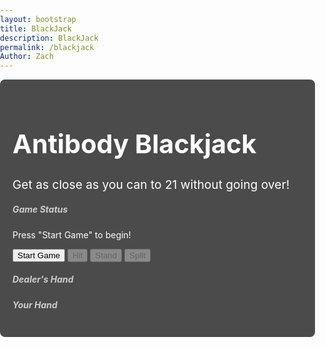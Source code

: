 ```yaml
---
layout: bootstrap
title: BlackJack
description: BlackJack
permalink: /blackjack
Author: Zach
---
```


<style>
  body {
    background-image: url('{{site.baseurl}}/images/blackjacklayout.png'); 
    background-size: cover;
    background-repeat: no-repeat;
    background-position: center;
    color: #ffffff;
    font-family: 'Inter', sans-serif;
    margin: 0;
    padding: 0;
  }

  .container {
    position: relative;
    z-index: 1; 
    background-color: rgba(0, 0, 0, 0.7); 
    border-radius: 8px;
    padding: 20px;
  }

  h1.text-center {
    color: #ffffff; 
    font-size: 2.5875rem; /* Increased to 115% of the current size */
  }

  .description {
    font-size: 1.2rem; /* Keep the same size */
    color: #ffffff;
  }

  .card-title {
    color: #cccccc; 
  }
</style>

<div class="container mt-5">
  <h1 class="text-center">Antibody Blackjack</h1>
  <p class="text-center description">Get as close as you can to 21 without going over!</p>
  <div class="row justify-content-center mt-4">
    <div class="col-md-6">
      <div class="card">  
        <div class="card-body">
          <h5 class="card-title">Game Status</h5>
          <p id="game-status" class="card-text">Press "Start Game" to begin!</p>
          <div class="d-flex justify-content-between">
            <button id="start-game" class="btn btn-primary">Start Game</button>
            <button id="hit" class="btn btn-success" disabled>Hit</button>
            <button id="stand" class="btn btn-warning" disabled>Stand</button>
            <button id="split" class="btn btn-secondary" disabled>Split</button>
          </div>
        </div>
      </div>
    </div>
  </div>
  <div class="row justify-content-center mt-4">
    <div class="col-md-6">
      <div class="card">
        <div class="card-body">
          <h5 class="card-title">Dealer's Hand</h5>
          <div id="dealer-hand" class="d-flex flex-wrap justify-content-center"></div>
          <h5 class="card-title mt-4">Your Hand</h5>
          <div id="player-hand" class="d-flex flex-wrap justify-content-center"></div>
        </div>
      </div>
    </div>
  </div>
</div>

<script type="module">
  import { pythonURI, fetchOptions } from '{{ site.baseurl }}/assets/js/api/config.js';

  function showPopup(message) {
    const popup = document.createElement("div");
    popup.textContent = message;
    popup.style.position = "fixed";
    popup.style.top = "50%";
    popup.style.left = "50%";
    popup.style.transform = "translate(-50%, -50%)";
    popup.style.backgroundColor = "rgba(0, 0, 0, 0.8)";
    popup.style.color = "white";
    popup.style.padding = "20px";
    popup.style.borderRadius = "8px";
    popup.style.zIndex = "1000";
    popup.style.textAlign = "center";
    popup.style.fontSize = "18px";

    document.body.appendChild(popup);

    setTimeout(() => {
      document.body.removeChild(popup);
    }, 3000); 
  }

  async function updatePoints(points) {
    try {
      const response = await fetch(`${pythonURI}/api/points`, {
        ...fetchOptions,
        method: 'POST',
        body: JSON.stringify({ points })
      });

      const data = await response.json();
      console.log('Response:', response); 
      console.log('Response Data:', data); 

      if (response.ok) {
        console.log('Points updated successfully:', data.total_points);
        showPopup("You gained 50 points!"); 
      } else {
        console.error('Failed to update points:', data.message);
      }
    } catch (error) {
      console.error('Error updating points:', error);
    }
  }

  const startGameButton = document.getElementById("start-game");
  const hitButton = document.getElementById("hit");
  const standButton = document.getElementById("stand");
  const splitButton = document.getElementById("split");
  const gameStatus = document.getElementById("game-status");
  const playerHand = document.getElementById("player-hand");
  const dealerHand = document.getElementById("dealer-hand");

  let deck = [];
  let playerCards = [];
  let dealerCards = [];
  let playerHand1 = [];
  let playerHand2 = [];
  let isPlayingFirstHand = true;

  function createDeck() {
    const antibodies = [
      { name: "IgG", value: 11, description: "IgG: Most abundant, long-term immunity." },
      { name: "IgA", value: 2, description: "IgA: Protects mucosal surfaces." },
      { name: "IgM", value: 3, description: "IgM: First responder, complement activator." },
      { name: "IgE", value: 4, description: "IgE: Allergies and parasite defense." },
      { name: "IgD", value: 5, description: "IgD: B cell activation role." },
      { name: "IgG1", value: 6, description: "IgG1: Effective against viruses/bacteria." },
      { name: "IgG2", value: 7, description: "IgG2: Carbohydrate antigen defense." },
      { name: "IgG3", value: 8, description: "IgG3: Strong complement activator." },
      { name: "IgG4", value: 9, description: "IgG4: Regulates immune responses." },
      { name: "IgA1", value: 10, description: "IgA1: Blood-based infection defense." },
      { name: "IgA2", value: 10, description: "IgA2: Mucosal secretion protection." },
      { name: "Secretory IgM", value: 10, description: "Secretory IgM: Mucosal immunity role." },
      { name: "IgY", value: 10, description: "IgY: Bird/reptile antibody, IgG-like." }
    ];

    const suits = ["♥", "♦", "♣", "♠"];
    const ranks = ["A", "2", "3", "4", "5", "6", "7", "8", "9", "10", "J", "Q", "K"];

    deck = [];
    antibodies.forEach((antibody, index) => {
      suits.forEach((suit) => {
        deck.push({
          name: antibody.name,
          value: antibody.value,
          rank: ranks[index],
          suit: suit,
          description: antibody.description
        });
      });
    });

    deck.sort(() => Math.random() - 0.5); 
  }

  function calculateScore(cards) {
    let score = 0;
    let iggCount = 0;

    for (const card of cards) {
      score += card.value;
      if (card.name === "IgG") {
        iggCount++;
      }
    }

    while (score > 21 && iggCount > 0) {
      score -= 10; 
      iggCount--;
    }

    return score;
  }

  function createCardElement(card) {
    const cardElement = document.createElement("div");
    cardElement.style.width = "160px";
    cardElement.style.height = "240px";
    cardElement.className = "card m-2";
    cardElement.style.border = "1px solid black";
    cardElement.style.borderRadius = "8px";
    cardElement.style.backgroundColor = "white";
    cardElement.style.position = "relative";
    cardElement.style.display = "flex";
    cardElement.style.flexDirection = "column";
    cardElement.style.justifyContent = "space-between";
    cardElement.style.padding = "5px";
    cardElement.style.color = "black";
    cardElement.style.cursor = "pointer"; 

    const frontFace = document.createElement("div");
    frontFace.style.width = "100%";
    frontFace.style.height = "100%";
    frontFace.style.position = "absolute";
    frontFace.style.backfaceVisibility = "hidden";
    frontFace.style.transform = "rotateY(0deg)";
    frontFace.style.display = "flex";
    frontFace.style.flexDirection = "column";
    frontFace.style.justifyContent = "space-between";

    const imageElement = document.createElement("img");
    imageElement.src = `{{site.baseurl}}/images/${card.name.replace(/\s+/g, '')}.png`;
    imageElement.alt = card.name;
    imageElement.style.width = "100%";
    imageElement.style.height = "100%";
    imageElement.style.borderRadius = "8px";
    frontFace.appendChild(imageElement);

    const suitColor = (card.suit === "♥" || card.suit === "♦") ? "red" : "black";

    const topLeft = document.createElement("div");
    topLeft.style.position = "absolute";
    topLeft.style.top = "5px";
    topLeft.style.left = "5px";
    topLeft.style.fontSize = "18px";
    topLeft.style.fontWeight = "bold";
    topLeft.style.color = suitColor;
    topLeft.textContent = `${card.rank} ${card.suit}`;
    frontFace.appendChild(topLeft);

    const topRight = document.createElement("div");
    topRight.style.position = "absolute";
    topRight.style.top = "5px";
    topRight.style.right = "5px";
    topRight.style.fontSize = "16px";
    topRight.style.fontWeight = "bold";
    topRight.textContent = card.name;
    frontFace.appendChild(topRight);

    const backFace = document.createElement("div");
    backFace.style.width = "100%";
    backFace.style.height = "100%";
    backFace.style.position = "absolute";
    backFace.style.backfaceVisibility = "hidden";
    backFace.style.transform = "rotateY(180deg)";
    backFace.style.display = "flex";
    backFace.style.alignItems = "center";
    backFace.style.justifyContent = "center";
    backFace.style.backgroundColor = "white";
    backFace.style.borderRadius = "8px";
    backFace.style.padding = "10px";
    backFace.style.textAlign = "center";
    backFace.style.color = "black";
    backFace.textContent = card.description;

    cardElement.appendChild(frontFace);
    cardElement.appendChild(backFace);

    cardElement.style.transformStyle = "preserve-3d";
    cardElement.style.transition = "transform 0.6s";

    cardElement.addEventListener("click", () => {
      if (cardElement.style.transform === "rotateY(180deg)") {
        cardElement.style.transform = "rotateY(0deg)";
      } else {
        cardElement.style.transform = "rotateY(180deg)";
      }
    });

    return cardElement;
  }

  function resetGame() {
    deck = [];
    playerCards = [];
    dealerCards = [];
    playerHand1 = [];
    playerHand2 = [];
    isPlayingFirstHand = true;
    playerHand.innerHTML = "";
    dealerHand.innerHTML = "";
    gameStatus.textContent = "Press 'Start Game' to begin!";
    hitButton.disabled = true;
    standButton.disabled = true;
    splitButton.disabled = true;
  }

  function updateHands() {
    playerHand.innerHTML = "";
    dealerHand.innerHTML = "";

    dealerHand.style.display = "flex";
    dealerHand.style.justifyContent = "center";
    dealerHand.style.marginBottom = "20px";
    dealerCards.forEach(card => dealerHand.appendChild(createCardElement(card)));

    if (playerHand1.length > 0 && playerHand2.length > 0) {
      const handsContainer = document.createElement("div");
      handsContainer.style.display = "flex";
      handsContainer.style.justifyContent = "center";
      handsContainer.style.gap = "40px";

      const hand1Container = document.createElement("div");
      hand1Container.style.display = "flex";
      hand1Container.style.flexDirection = "column";
      hand1Container.style.alignItems = "center";

      const hand2Container = document.createElement("div");
      hand2Container.style.display = "flex";
      hand2Container.style.flexDirection = "column";
      hand2Container.style.alignItems = "center";

      playerHand1.forEach((card, index) => {
        const cardElement = createCardElement(card);
        cardElement.style.position = "relative";
        cardElement.style.marginTop = `${index * 30}px`;
        hand1Container.appendChild(cardElement);
      });

      playerHand2.forEach((card, index) => {
        const cardElement = createCardElement(card);
        cardElement.style.position = "relative";
        cardElement.style.marginTop = `${index * 30}px`;
        hand2Container.appendChild(cardElement);
      });

      handsContainer.appendChild(hand1Container);
      handsContainer.appendChild(hand2Container);
      playerHand.appendChild(handsContainer);
    } else {
      playerCards.forEach((card, index) => {
        const cardElement = createCardElement(card);
        cardElement.style.position = "relative";
        cardElement.style.marginTop = `${index * 30}px`;
        playerHand.appendChild(cardElement);
      });
    }

    const splitButton = document.getElementById("split");
    if (playerCards.length === 2 && playerCards[0].rank === playerCards[1].rank) {
      splitButton.disabled = false;
    } else {
      splitButton.disabled = true;
    }
  }

  function startGame() {
    resetGame();
    createDeck();
    playerCards = [deck.pop(), deck.pop()];
    dealerCards = [deck.pop()];
    updateHands();
    gameStatus.textContent = "Game started! Your turn.";
    hitButton.disabled = false;
    standButton.disabled = false;
  }

  function hit() {
    playerCards.push(deck.pop());
    const currentHandScore = calculateScore(playerCards);
    const dealerScore = calculateScore(dealerCards);

    gameStatus.textContent = `Your Score: ${currentHandScore} | Dealer's Score: ${dealerScore}`;

    updateHands();

    if (currentHandScore > 21) {
      if (playerHand1.length > 0 && playerHand2.length > 0) {
        if (isPlayingFirstHand) {
          isPlayingFirstHand = false;
          playerCards = playerHand2;
          gameStatus.textContent = "Second Card! Your Turn.";
          updateHands();
        } else {
          finalizeSplitGame();
        }
      } else {
        gameStatus.textContent = "You busted! Dealer wins.";
        hitButton.disabled = true;
        standButton.disabled = true;
      }
    }
  }

  function split() {
    if (playerCards.length === 2 && playerCards[0].rank === playerCards[1].rank) {
      playerHand1 = [playerCards[0]];
      playerHand2 = [playerCards[1]];
      playerCards = playerHand1;
      isPlayingFirstHand = true;
      gameStatus.textContent = "First Card! Your Turn.";
      updateHands();
      hitButton.disabled = false;
      standButton.disabled = false;
      splitButton.disabled = true;
    }
  }

  function stand() {
    if (playerHand1.length > 0 && playerHand2.length > 0) {
      if (isPlayingFirstHand) {
        isPlayingFirstHand = false;
        playerCards = playerHand2;
        gameStatus.textContent = "Second Card! Your Turn.";
        updateHands();
      } else {
        finalizeSplitGame();
      }
    } else {
      finalizeNormalGame();
    }
  }

  function finalizeNormalGame() {
    while (calculateScore(dealerCards) < 17) {
      dealerCards.push(deck.pop());
    }
    updateHands();

    const playerScore = calculateScore(playerCards);
    const dealerScore = calculateScore(dealerCards);

    if (playerScore > 21) {
      gameStatus.textContent = "You busted! Dealer wins.";
    } else if (dealerScore > 21 || playerScore > dealerScore) {
      gameStatus.textContent = "You win!";
      updatePoints(50);
    } else if (playerScore < dealerScore) {
      gameStatus.textContent = "Dealer wins!";
    } else {
      gameStatus.textContent = "It's a tie!";
    }

    hitButton.disabled = true;
    standButton.disabled = true;
  }

  function finalizeSplitGame() {
    const firstHandScore = calculateScore(playerHand1);
    const secondHandScore = calculateScore(playerHand2);

    
    if (firstHandScore > 21 && secondHandScore > 21) {
      gameStatus.textContent = "Dealer wins!";
      hitButton.disabled = true;
      standButton.disabled = true;
      return;
    }

    
    while (calculateScore(dealerCards) < 17) {
      dealerCards.push(deck.pop());
    }
    updateHands();

    const dealerScore = calculateScore(dealerCards);

    const firstHandResult = firstHandScore > 21 ? "bust" : dealerScore > 21 || firstHandScore > dealerScore ? "win" : firstHandScore < dealerScore ? "lose" : "tie";
    const secondHandResult = secondHandScore > 21 ? "bust" : dealerScore > 21 || secondHandScore > dealerScore ? "win" : secondHandScore < dealerScore ? "lose" : "tie";

    
    if (firstHandResult === "win" && secondHandResult === "win") {
      gameStatus.textContent = "You win!";
      updatePoints(50);
    } else if (firstHandResult === "lose" && secondHandResult === "lose") {
      gameStatus.textContent = "Dealer wins!";
    } else if (firstHandResult === "tie" && secondHandResult === "tie") {
      gameStatus.textContent = "It's a tie!";
    } else if ((firstHandResult === "win" && secondHandResult === "lose") || (firstHandResult === "lose" && secondHandResult === "win")) {
      gameStatus.textContent = "It's a tie!";
    } else if (firstHandResult === "tie" && secondHandResult === "lose") {
      gameStatus.textContent = "Dealer wins!";
    } else if (firstHandResult === "tie" && secondHandResult === "win") {
      gameStatus.textContent = "You win!";
      updatePoints(50);
    } else if ((firstHandResult === "bust" && secondHandResult === "tie") || (firstHandResult === "tie" && secondHandResult === "bust")) {
      gameStatus.textContent = "Dealer wins!";
    } else if (secondHandResult === "bust") {
      gameStatus.textContent = firstHandResult === "win" ? "You win!" : "Dealer wins!";
    }

    hitButton.disabled = true;
    standButton.disabled = true;
  }

  startGameButton.addEventListener("click", startGame);
  hitButton.addEventListener("click", hit);
  standButton.addEventListener("click", stand);
  splitButton.addEventListener("click", split);
</script>